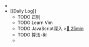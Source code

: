 -
- [[Daily Log]]
	- TODO 正则
	- TODO Learn Vim
	- TODO JavaScript深入 >[🍅 25min](#agenda-pomo://?t=f-1685002118199-1500)
	- TODO 算法-树
	-